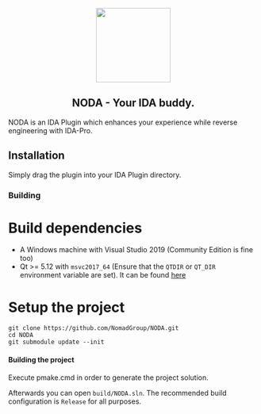 <p align="center"><img src="https://i.imgur.com/pwlmRZx.png" width="150" height="150"></p>
<h2 align="center"><b>NODA - Your IDA buddy.</b></h2>
NODA is an IDA Plugin which enhances your experience while reverse engineering with IDA-Pro.

## Installation

Simply drag the plugin into your IDA Plugin directory.

### Building

# Build dependencies

* A Windows machine with Visual Studio 2019 (Community Edition is fine too)
* Qt >= 5.12 with `msvc2017_64` (Ensure that the `QTDIR` or `QT_DIR` environment variable are set). It can be found [here](https://www.qt.io/offline-installers)

# Setup the project

```
git clone https://github.com/NomadGroup/NODA.git
cd NODA
git submodule update --init
```
#### Building the project

Execute pmake.cmd in order to generate the project solution. 

Afterwards you can open `build/NODA.sln`. The recommended build configuration is `Release` for all purposes.